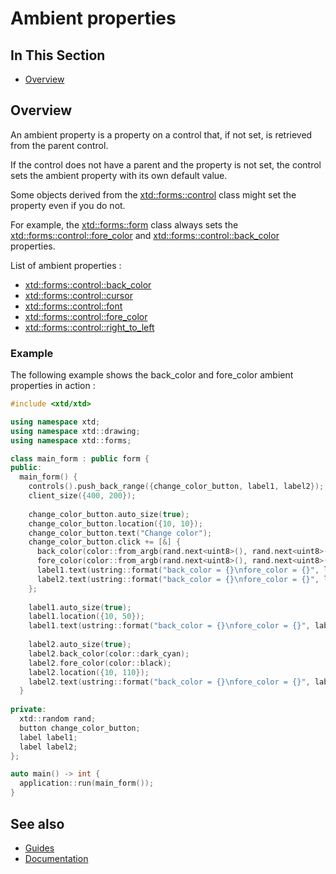 # Ambient properties

## In This Section

* [Overview](#overview)

## Overview

An ambient property is a property on a control that, if not set, is retrieved from the parent control. 

If the control does not have a parent and the property is not set, the control sets the ambient property with its own default value.

Some objects derived from the [xtd::forms::control](https://gammasoft71.github.io/xtd/reference_guides/latest/classxtd_1_1forms_1_1control.html) class might set the property even if you do not. 

For example, the [xtd::forms::form](https://gammasoft71.github.io/xtd/reference_guides/latest/classxtd_1_1forms_1_1form.html) class always sets the [xtd::forms::control::fore_color](https://gammasoft71.github.io/xtd/reference_guides/latest/classxtd_1_1forms_1_1control.html) and [xtd::forms::control::back_color](https://gammasoft71.github.io/xtd/reference_guides/latest/classxtd_1_1forms_1_1control.html) properties.

List of ambient properties :

* [xtd::forms::control::back_color](https://gammasoft71.github.io/xtd/reference_guides/latest/classxtd_1_1forms_1_1control.html)
* [xtd::forms::control::cursor](https://gammasoft71.github.io/xtd/reference_guides/latest/classxtd_1_1forms_1_1control.html)
* [xtd::forms::control::font](https://gammasoft71.github.io/xtd/reference_guides/latest/classxtd_1_1forms_1_1control.html)
* [xtd::forms::control::fore_color](https://gammasoft71.github.io/xtd/reference_guides/latest/classxtd_1_1forms_1_1control.html)
* [xtd::forms::control::right_to_left](https://gammasoft71.github.io/xtd/reference_guides/latest/classxtd_1_1forms_1_1control.html)

### Example

The following example shows the back_color and fore_color ambient properties in action :

```cpp
#include <xtd/xtd>

using namespace xtd;
using namespace xtd::drawing;
using namespace xtd::forms;

class main_form : public form {
public:
  main_form() {
    controls().push_back_range({change_color_button, label1, label2});
    client_size({400, 200});
  
    change_color_button.auto_size(true);
    change_color_button.location({10, 10});
    change_color_button.text("Change color");
    change_color_button.click += [&] {
      back_color(color::from_argb(rand.next<uint8>(), rand.next<uint8>(), rand.next<uint8>()));
      fore_color(color::from_argb(rand.next<uint8>(), rand.next<uint8>(), rand.next<uint8>()));
      label1.text(ustring::format("back_color = {}\nfore_color = {}", label1.back_color(), label1.fore_color()));
      label2.text(ustring::format("back_color = {}\nfore_color = {}", label2.back_color(), label2.fore_color()));
    };
    
    label1.auto_size(true);
    label1.location({10, 50});
    label1.text(ustring::format("back_color = {}\nfore_color = {}", label1.back_color(), label1.fore_color()));
    
    label2.auto_size(true);
    label2.back_color(color::dark_cyan);
    label2.fore_color(color::black);
    label2.location({10, 110});
    label2.text(ustring::format("back_color = {}\nfore_color = {}", label2.back_color(), label2.fore_color()));
  }
  
private:
  xtd::random rand;
  button change_color_button;
  label label1;
  label label2;
};

auto main() -> int {
  application::run(main_form());
}
```

## See also

* [Guides](/docs/documentation/Guides)
* [Documentation](/docs/documentation)
